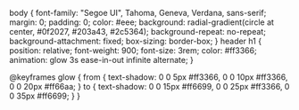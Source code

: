 body {
  font-family: "Segoe UI", Tahoma, Geneva, Verdana, sans-serif;
  margin: 0; padding: 0;
  color: #eee;
  background: radial-gradient(circle at center, #0f2027, #203a43, #2c5364);
  background-repeat: no-repeat;
  background-attachment: fixed;
  box-sizing: border-box;
}
header h1 {
  position: relative;
  font-weight: 900;
  font-size: 3rem;
  color: #ff3366;
  animation: glow 3s ease-in-out infinite alternate;
}

@keyframes glow {
  from {
    text-shadow: 0 0 5px #ff3366, 0 0 10px #ff3366, 0 0 20px #ff66aa;
  }
  to {
    text-shadow: 0 0 15px #ff6699, 0 0 25px #ff3366, 0 0 35px #ff6699;
  }
}
<!---
pori2026dreamer/pori2026dreamer is a ✨ special ✨ repository because its `README.md` (this file) appears on your GitHub profile.
You can click the Preview link to take a look at your changes.
--->
